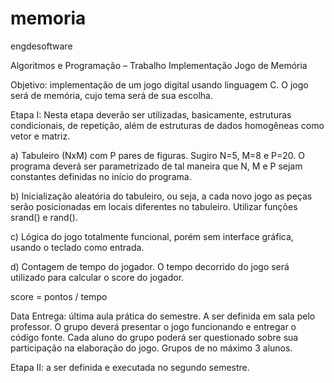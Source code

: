 # memoria
engdesoftware

Algoritmos e Programação – Trabalho Implementação Jogo de Memória

Objetivo: implementação de um jogo digital usando linguagem C. O jogo será de memória, cujo tema será de sua escolha.

Etapa I: Nesta etapa deverão ser utilizadas, basicamente, estruturas condicionais, de repetição, além de estruturas de dados homogêneas como vetor e matriz.

a) Tabuleiro (NxM) com P pares de figuras. Sugiro N=5, M=8 e P=20. O programa deverá ser parametrizado de tal maneira que N, M e P sejam constantes definidas no início do programa.

b) Inicialização aleatória do tabuleiro, ou seja, a cada novo jogo as peças serão posicionadas em locais diferentes no tabuleiro. Utilizar funções srand() e rand().

c) Lógica do jogo totalmente funcional, porém sem interface gráfica, usando o teclado como entrada.

d) Contagem de tempo do jogador. O tempo decorrido do jogo será utilizado para calcular o score do jogador.

score = pontos / tempo

Data	Entrega:	última	aula	prática	do	semestre. A	ser	definida	em	sala	pelo	professor. O	grupo	deverá	presentar	o	jogo funcionando	e	entregar	o	código	fonte.	Cada	aluno do	grupo	poderá	ser	questionado	sobre	sua	participação	na	elaboração do	jogo. Grupos	de	no	máximo	3	alunos.

Etapa	II:	a	ser	definida	e	executada	no	segundo	semestre.
